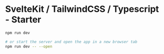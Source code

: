 # SvelteKit / TailwindCSS / Typescript - Starter

```bash
npm run dev

# or start the server and open the app in a new browser tab
npm run dev -- --open
```